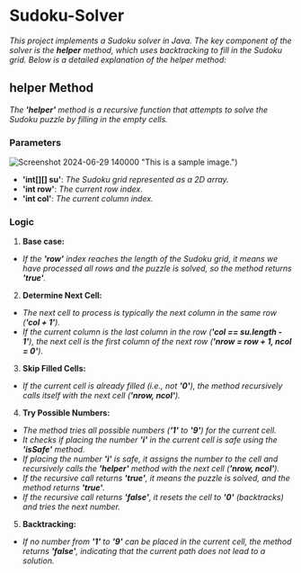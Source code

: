 # Sudoku-Solver
*This project implements a Sudoku solver in Java. The key component of the solver is the **helper** method, which uses backtracking to fill in the Sudoku grid. Below is a detailed explanation of the helper method:*
## helper Method
*The **'helper'** method is a recursive function that attempts to solve the Sudoku puzzle by filling in the empty cells.*
### Parameters
![Screenshot 2024-06-29 140000](https://github.com/SamanvyaAgarwal/Sudoku-Solver/assets/149570345/31b77796-8b04-40e6-866c-195753e471b9)
 "This is a sample image.")
* **'int[][] su'**: *The Sudoku grid represented as a 2D array.* 
* **'int row'**: *The current row index.*
*  **'int col'**: *The current column index.*
### Logic
1. **Base case:**
* *If the **'row'** index reaches the length of the Sudoku grid, it means we have processed all rows and the puzzle is solved, so the method returns **'true'**.*
2. **Determine Next Cell:**
* *The next cell to process is typically the next column in the same row (**'col + 1'**).*
* *If the current column is the last column in the row (**'col == su.length - 1'**), the next cell is the first column of the next row (**'nrow = row + 1, ncol = 0'**).*
3. **Skip Filled Cells:**
* *If the current cell is already filled (i.e., not **'0'**), the method recursively calls itself with the next cell (**'nrow, ncol'**).*
4. **Try Possible Numbers:**
* *The method tries all possible numbers (**'1'** to **'9'**) for the current cell.*
* *It checks if placing the number **'i'** in the current cell is safe using the **'isSafe'** method.*
* *If placing the number **'i'** is safe, it assigns the number to the cell and recursively calls the **'helper'** method with the next cell (**'nrow, ncol'**).*
* *If the recursive call returns **'true'**, it means the puzzle is solved, and the method returns **'true'**.*
* *If the recursive call returns **'false'**, it resets the cell to **'0'** (backtracks) and tries the next number.*
5. **Backtracking:**
* *If no number from **'1'** to **'9'** can be placed in the current cell, the method returns **'false'**, indicating that the current path does not lead to a solution.*
